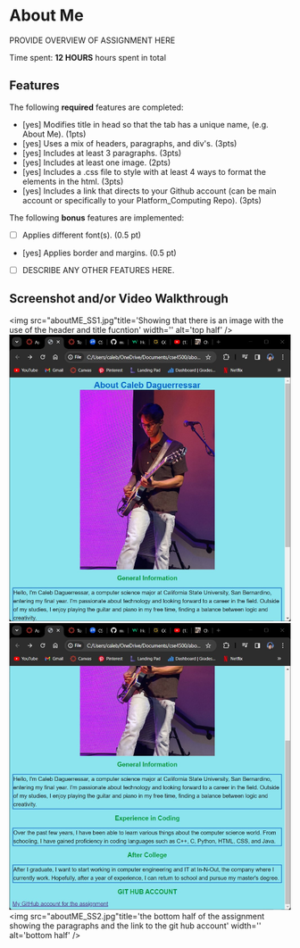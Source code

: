 # About Me

PROVIDE OVERVIEW OF ASSIGNMENT HERE

Time spent: **12 HOURS** hours spent in total

## Features

The following **required** features are completed:

- [yes] Modifies title in head so that the tab has a unique name, (e.g. About Me). (1pts)
- [yes] Uses a mix of headers, paragraphs, and div's. (3pts)
- [yes] Includes at least 3 paragraphs. (3pts)
- [yes] Includes at least one image. (2pts)
- [yes] Includes a .css file to style with at least 4 ways to format the elements in the html. (3pts)
- [yes] Includes a link that directs to your Github account (can be main account or specifically to your Platform_Computing Repo). (3pts)

The following **bonus** features are implemented:

- [ ] Applies different font(s). (0.5 pt)
- [yes] Applies border and margins. (0.5 pt)
- [ ] DESCRIBE ANY OTHER FEATURES HERE.

## Screenshot and/or Video Walkthrough

<img src="aboutME_SS1.jpg"title='Showing that there is an image with the use of the header and title fucntion' width='' alt='top half' />
![alt text](https://github.com/mahng0/Platform_Computing/blob/main/aboutME_SS1.jpg)
![alt text](https://github.com/mahng0/Platform_Computing/blob/main/aboutME_SS2.jpg)
<img src="aboutME_SS2.jpg"title='the bottom half of the assignment showing the paragraphs and the link to the git hub account' width='' alt='bottom half' />
